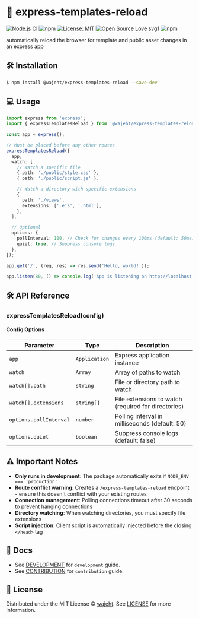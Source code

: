 # 🔄 express-templates-reload

[![Node.js CI](https://github.com/wajeht/express-templates-reload/actions/workflows/ci.yml/badge.svg?branch=main)](https://github.com/wajeht/express-templates-reload/actions/workflows/ci.yml)
![npm](https://img.shields.io/npm/dw/%40wajeht%2Fexpress-templates-reload)
[![License: MIT](https://img.shields.io/badge/License-MIT-blue.svg)](https://github.com/wajeht/type/blob/main/LICENSE) [![Open Source Love svg1](https://badges.frapsoft.com/os/v1/open-source.svg?v=103)](https://github.com/wajeht/express-templates-reload)
[![npm](https://img.shields.io/npm/v/%40wajeht%2Fexpress-templates-reload)](https://www.npmjs.com/package/@wajeht/express-templates-reload)

automatically reload the browser for template and public asset changes in an express app

## 🛠️ Installation

```bash
$ npm install @wajeht/express-templates-reload --save-dev
```

## 💻 Usage

```ts
import express from 'express';
import { expressTemplatesReload } from '@wajeht/express-templates-reload';

const app = express();

// Must be placed before any other routes
expressTemplatesReload({
  app,
  watch: [
    // Watch a specific file
    { path: './public/style.css' },
    { path: './public/script.js' },

    // Watch a directory with specific extensions
    {
      path: './views',
      extensions: ['.ejs', '.html'],
    },
  ],

  // Optional
  options: {
    pollInterval: 100, // Check for changes every 100ms (default: 50ms)
    quiet: true, // Suppress console logs
  },
});

app.get('/', (req, res) => res.send('Hello, world!'));

app.listen(80, () => console.log('App is listening on http://localhost'));
```

## 🛠️ API Reference

### expressTemplatesReload(config)

#### Config Options

| Parameter              | Type          | Description                                         |
| ---------------------- | ------------- | --------------------------------------------------- |
| `app`                  | `Application` | Express application instance                        |
| `watch`                | `Array`       | Array of paths to watch                             |
| `watch[].path`         | `string`      | File or directory path to watch                     |
| `watch[].extensions`   | `string[]`    | File extensions to watch (required for directories) |
| `options.pollInterval` | `number`      | Polling interval in milliseconds (default: 50)      |
| `options.quiet`        | `boolean`     | Suppress console logs (default: false)              |

## ⚠️ Important Notes

- **Only runs in development**: The package automatically exits if `NODE_ENV === 'production'`
- **Route conflict warning**: Creates a `/express-templates-reload` endpoint - ensure this doesn't conflict with your existing routes
- **Connection management**: Polling connections timeout after 30 seconds to prevent hanging connections
- **Directory watching**: When watching directories, you must specify file extensions
- **Script injection**: Client script is automatically injected before the closing `</head>` tag

## 📑 Docs

- See [DEVELOPMENT](./docs/development.md) for `development` guide.
- See [CONTRIBUTION](./docs/contribution.md) for `contribution` guide.

## 📜 License

Distributed under the MIT License © [wajeht](https://github.com/wajeht). See [LICENSE](./LICENSE) for more information.
